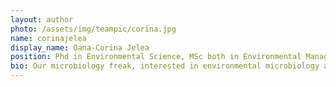 ```yaml
---
layout: author
photo: /assets/img/teampic/corina.jpg 
name: corinajelea
display_name: Oana-Corina Jelea
position: Phd in Environmental Science, MSc both in Environmental Managment and Protection and Applied Biochemistry, BSc in Biology 
bio: Our microbiology freak, interested in environmental microbiology and life in extreme habitats. The teams science communicator and outreach coordinator. 
---
```

